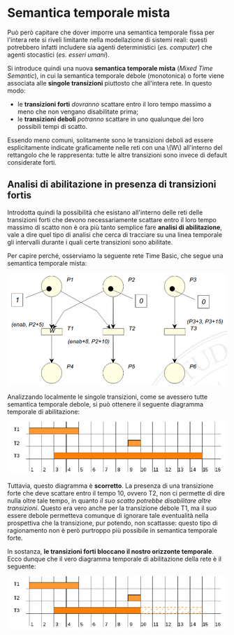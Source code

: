 # Semantica temporale mista

Può però capitare che dover imporre una semantica temporale fissa per l'intera rete si riveli limitante nella modellazione di sistemi reali: questi potrebbero infatti includere sia agenti deterministici (_es. computer_) che agenti stocastici (_es. esseri umani_).

Si introduce quindi una nuova __semantica temporale mista__ (_Mixed Time Semantic_), in cui la semantica temporale debole (monotonica) o forte viene associata alle __singole transizioni__ piuttosto che all'intera rete.
In questo modo:

- le __transizioni forti__ _dovranno_ scattare entro il loro tempo massimo a meno che non vengano disabilitate prima;
- le __transizioni deboli__ _potranno_ scattare in uno qualunque dei loro possibili tempi di scatto.

Essendo meno comuni, solitamente sono le transizioni deboli ad essere esplicitamente indicate graficamente nelle reti con una \\(W\\) all'interno del rettangolo che le rappresenta: tutte le altre transizioni sono invece di default considerate forti.

## Analisi di abilitazione in presenza di transizioni fortis

Introdotta quindi la possibilità che esistano all'interno delle reti delle transizioni forti che devono necessariamente scattare entro il loro tempo massimo di scatto non è ora più tanto semplice fare __analisi di abilitazione__, vale a dire quel tipo di analisi che cerca di tracciare su una linea temporale gli intervalli durante i quali certe transizioni sono abilitate.

Per capire perché, osserviamo la seguente rete Time Basic, che segue una semantica temporale mista:

![](/assets/16_analisi-rete.png)

Analizzando localmente le singole transizioni, come se avessero tutte semantica temporale debole, si può ottenere il seguente diagramma temporale di abilitazione:

![](/assets/16_analisi-1.png)

Tuttavia, questo diagramma è __scorretto__.
La presenza di una transizione forte che deve scattare entro il tempo 10, ovvero T2, non ci permette di dire nulla oltre tale tempo, in quanto _il suo scatto potrebbe disabilitare altre transizioni_.
Questo era vero anche per la transizione debole T1, ma il suo essere debole permetteva comunque di ignorare tale eventualità nella prospettiva che la transizione, pur potendo, non scattasse: questo tipo di ragionamento non è però purtroppo più possibile in semantica temporale forte.

In sostanza, __le transizioni forti bloccano il nostro orizzonte temporale__. \
Ecco dunque che il vero diagramma temporale di abilitazione della rete è il seguente:

![](/assets/16_analisi-2.png)
